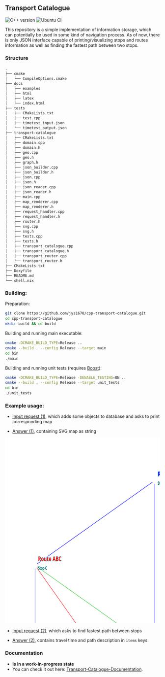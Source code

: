 ## Transport Catalogue
![C++ version](https://img.shields.io/badge/C%2B%2B-17%2F20-blue)
![Ubuntu CI](https://github.com/jys1670/cpp-transport-catalogue/actions/workflows/ubuntu.yml/badge.svg)

This repository is a simple implementation of information storage, which can potentially be used in some kind of navigation process.
As of now, there is only JSON interface capable of printing/visualizing stops and routes information as well as finding the fastest path
between two stops.


### Structure
```
.
├── cmake
│   └── CompileOptions.cmake
├── docs
│   ├── examples
│   ├── html
│   ├── latex
│   └── index.html
├── tests
│   ├── CMakeLists.txt
│   ├── test.cpp
│   ├── timetest_input.json
│   └── timetest_output.json
├── transport-catalogue
│   ├── CMakeLists.txt
│   ├── domain.cpp
│   ├── domain.h
│   ├── geo.cpp
│   ├── geo.h
│   ├── graph.h
│   ├── json_builder.cpp
│   ├── json_builder.h
│   ├── json.cpp
│   ├── json.h
│   ├── json_reader.cpp
│   ├── json_reader.h
│   ├── main.cpp
│   ├── map_renderer.cpp
│   ├── map_renderer.h
│   ├── request_handler.cpp
│   ├── request_handler.h
│   ├── router.h
│   ├── svg.cpp
│   ├── svg.h
│   ├── tests.cpp
│   ├── tests.h
│   ├── transport_catalogue.cpp
│   ├── transport_catalogue.h
│   ├── transport_router.cpp
│   └── transport_router.h
├── CMakeLists.txt
├── Doxyfile
├── README.md
└── shell.nix
```
### Building:

Preparation:
```sh
git clone https://github.com/jys1670/cpp-transport-catalogue.git
cd cpp-transport-catalogue
mkdir build && cd build
```

Building and running main executable:
```sh
cmake -DCMAKE_BUILD_TYPE=Release ..
cmake --build . --config Release --target main
cd bin
./main
```

Building and running unit tests (requires [Boost](https://www.boost.org/)):
```sh
cmake -DCMAKE_BUILD_TYPE=Release -DENABLE_TESTING=ON ..
cmake --build . --config Release --target unit_tests
cd bin
./unit_tests
```


### Example usage:

 - [Input request (1)](https://raw.githubusercontent.com/jys1670/cpp-transport-catalogue/main/docs/examples/map_input.json), which adds some objects to database and asks to print corresponding map

 - [Answer (1)](https://raw.githubusercontent.com/jys1670/cpp-transport-catalogue/main/docs/examples/map_output.json), containing SVG map as string

<img src="https://raw.githubusercontent.com/jys1670/cpp-transport-catalogue/main/docs/examples/example_map.svg" width="650" height="600" alt="example-map">

- [Input request (2)](https://raw.githubusercontent.com/jys1670/cpp-transport-catalogue/main/docs/examples/route_input.json), which asks to find fastest path between stops

- [Answer (2)](https://raw.githubusercontent.com/jys1670/cpp-transport-catalogue/main/docs/examples/route_output.json), contains travel time and path description in `items` keys

### Documentation
- **Is in a work-in-progress state**
- You can check it out here: [Transport-Catalogue-Documentation](https://jys1670.github.io/cpp-transport-catalogue/html/index.html).